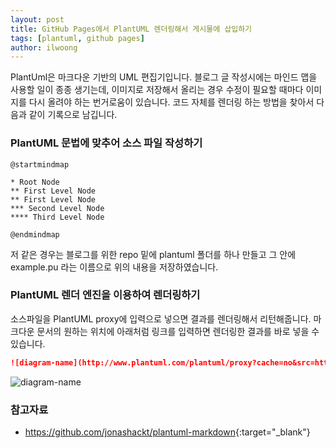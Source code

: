 ```yaml
---
layout: post
title: GitHub Pages에서 PlantUML 렌더링해서 게시물에 삽입하기
tags: [plantuml, github pages]
author: ilwoong
---
```


PlantUml은 마크다운 기반의 UML 편집기입니다. 블로그 글 작성시에는 마인드 맵을 사용할 일이 종종 생기는데, 이미지로 저장해서 올리는 경우 수정이 필요할 때마다 이미지를 다시 올려야 하는 번거로움이 있습니다. 코드 자체를 렌더링 하는 방법을 찾아서 다음과 같이 기록으로 남깁니다.

### PlantUML 문법에 맞추어 소스 파일 작성하기

```
@startmindmap

* Root Node
** First Level Node
** First Level Node
*** Second Level Node
**** Third Level Node

@endmindmap
```

저 같은 경우는 블로그를 위한 repo 밑에 plantuml 폴더를 하나 만들고 그 안에 example.pu 라는 이름으로 위의 내용을 저장하였습니다.

### PlantUML 렌더 엔진을 이용하여 렌더링하기

소스파일을 PlantUML proxy에 입력으로 넣으면 결과를 렌더링해서 리턴해줍니다. 마크다운 문서의 원하는 위치에 아래처럼 링크를 입력하면 렌더링한 결과를 바로 넣을 수 있습니다.

```markdown
![diagram-name](http://www.plantuml.com/plantuml/proxy?cache=no&src=https://raw.githubusercontent.com/ilwoong/ilwoong.github.io/master/plantuml/example.pu)
```

![diagram-name](http://www.plantuml.com/plantuml/proxy?cache=no&src=https://raw.githubusercontent.com/ilwoong/ilwoong.github.io/master/plantuml/example.pu)


### 참고자료
- <https://github.com/jonashackt/plantuml-markdown>{:target="_blank"}